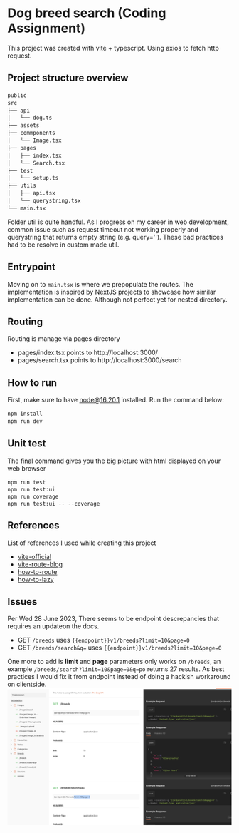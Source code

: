 # Dog breed search (Coding Assignment)

This project was created with vite + typescript. Using axios to fetch http request.

## Project structure overview

```sh
public
src
├── api
│   └── dog.ts
├── assets
├── commponents
│   └── Image.tsx
├── pages
│   ├── index.tsx
│   └── Search.tsx
├── test
│   └── setup.ts
├── utils
│   ├── api.tsx
│   └── querystring.tsx
└── main.tsx
```

Folder util is quite handful. As I progress on my career in web development, common issue such as request timeout not working properly and querystring that returns empty string (e.g. query=''). These bad practices had to be resolve in custom made util.

## Entrypoint

Moving on to `main.tsx` is where we prepopulate the routes. The implementation is inspired by NextJS projects to showcase how similar implementation can be done. Although not perfect yet for nested directory.

## Routing

Routing is manage via pages directory

- pages/index.tsx points to http://localhost:3000/
- pages/search.tsx points to http://localhost:3000/search

## How to run

First, make sure to have node@16.20.1 installed. Run the command below:

```sh
npm install
npm run dev
```

## Unit test

The final command gives you the big picture with html displayed on your web browser

```
npm run test
npm run test:ui
npm run coverage
npm run test:ui -- --coverage
```

## References

List of references I used while creating this project

- [vite-official](https://vitejs.dev/)
- [vite-route-blog](https://dev.to/franciscomendes10866/file-based-routing-using-vite-and-react-router-3fdo)
- [how-to-route](https://github.com/FranciscoMendes10866/react-vite-file-based-routing/blob/main/src/App.tsx)
- [how-to-lazy](https://medium.com/swlh/dog-app-using-javascript-with-an-api-72d944af6773)

## Issues

Per Wed 28 June 2023, There seems to be endpoint descrepancies that requires an updateon the docs.

- GET `/breeds` uses `{{endpoint}}v1/breeds?limit=10&page=0`
- GET `/breeds/search&q=` uses `{{endpoint}}v1/breeds?limit=10&page=0`

One more to add is **limit** and **page** parameters only works on `/breeds`, an example `/breeds/search?limit=10&page=0&q=po` returns 27 results. As best practices I would fix it from endpoint instead of doing a hackish workaround on clientside.
![Alt text](image.png)
